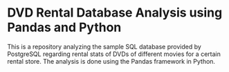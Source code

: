 # DVD Rental Database Analysis using Pandas and Python

This is a repository analyzing the sample SQL database provided by PostgreSQL regarding rental stats of DVDs of different movies for a certain rental store. The analysis is done using the Pandas framework in Python.
